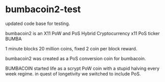 # bumbacoin2-test
updated code base for testing.

bumbacoin2 is an X11 PoW and PoS Hybrid Cryptocurrency
x11 PoS
ticker BUMBA

1 minute blocks
20 million coins, fixed 2 coin per block reward.

bumbacoin2 was created as a PoS conversion coin for bumbacoin.

BUMBACOIN started life as a scrypt PoW coin with a stupid halving every week regime.
in quest of longetivity we switched to include PoS.





